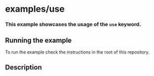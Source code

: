 # examples/use

### This example showcases the usage of the `use` keyword.

## Running the example

To run the example check the instructions in the root of this repository.

## Description
